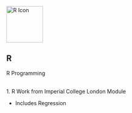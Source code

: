 <p align="left">
  <a href="http://github.com/jfdsr">
    <img src="https://upload.wikimedia.org/wikipedia/commons/thumb/1/1b/R_logo.svg/1280px-R_logo.svg.png" alt="R Icon" width="96" height="96">
  </a>
  <h2 align="left">R</h2>
  <p align="left">R Programming</p>
  <br>1. R Work from Imperial College London Module
  <ul>
    <li>Includes Regression</li>
  </ul>
</p>
